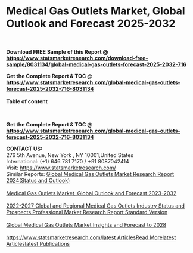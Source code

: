 <h1>Medical Gas Outlets Market, Global Outlook and Forecast 2025-2032</h1><br/><p><strong>Download FREE Sample of this Report @ <a href="https://www.statsmarketresearch.com/download-free-sample/8031134/global-medical-gas-outlets-forecast-2025-2032-716">https://www.statsmarketresearch.com/download-free-sample/8031134/global-medical-gas-outlets-forecast-2025-2032-716</a></strong></p><div><b>Get the Complete Report & TOC @ <a href="https://www.statsmarketresearch.com/global-medical-gas-outlets-forecast-2025-2032-716-8031134">https://www.statsmarketresearch.com/global-medical-gas-outlets-forecast-2025-2032-716-8031134</a></b></div><br><b>Table of content</b><p><br><div><b>Get the Complete Report & TOC @ <a href="https://www.statsmarketresearch.com/global-medical-gas-outlets-forecast-2025-2032-716-8031134">https://www.statsmarketresearch.com/global-medical-gas-outlets-forecast-2025-2032-716-8031134</a></b></div></p> <b>CONTACT US:</b><br>276 5th Avenue, New York , NY 10001,United States<br>International: (+1) 646 781 7170 / +91 8087042414<br>Visit: <a href="https://www.statsmarketresearch.com/">https://www.statsmarketresearch.com/</a><br>Similar Reports: <a href="https://www.statsmarketresearch.com/global-medical-gas-outlets-forecast-2025-2032-716-8031134">Global Medical Gas Outlets Market Research Report 2024(Status and Outlook)</a><br/><br/><a href="https://www.statsmarketresearch.com/global-medical-gas-outlets-forecast-2025-2032-716-8031134">Medical Gas Outlets Market, Global Outlook and Forecast 2023-2032</a><br/><br/><a href="https://www.statsmarketresearch.com/global-medical-gas-outlets-forecast-2025-2032-716-8031134">2022-2027 Global and Regional Medical Gas Outlets Industry Status and Prospects Professional Market Research Report Standard Version</a><br/><br/><a href="https://www.statsmarketresearch.com/global-medical-gas-outlets-forecast-2025-2032-716-8031134">Global Medical Gas Outlets Market Insights and Forecast to 2028</a><br/><br/><a href="https://gyeongbokgung.com">https://www.statsmarketresearch.com/</a><a href="https://hallyeomaritime.com">latest Articles</a><a href="https://jingwansa.com">Read More</a><a href=https://nguoiviet.jp/">latest Articles</a><a href="https://www.intelmarketresearch.com/">latest Publications</a>